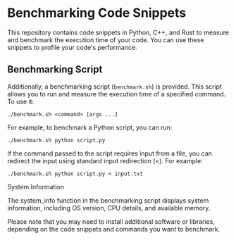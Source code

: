# Benchmarking Code Snippets

This repository contains code snippets in Python, C++, and Rust to measure and benchmark the execution time of your code.
You can use these snippets to profile your code's performance.

## Benchmarking Script

Additionally, a benchmarking script (`benchmark.sh`) is provided. This script allows you to run and measure the execution time of a specified command. To use it:

```
./benchmark.sh <command> [args ...]
```
For example, to benchmark a Python script, you can run:
```
./benchmark.sh python script.py
```

If the command passed to the script requires input from a file, you can redirect the input using standard input redirection (<).
For example:
```
./benchmark.sh python script.py < input.txt
```

System Information

The system_info function in the benchmarking script displays system information, including OS version, CPU details, and available memory.

Please note that you may need to install additional software or libraries, depending on the code snippets and commands you want to benchmark.
